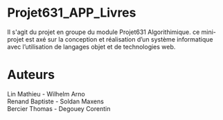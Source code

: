 # Projet631_APP_Livres
Il s'agit du projet en groupe du module Projet631 Algorithimique. ce mini-projet est axé sur la conception et réalisation d’un système informatique avec l’utilisation de langages objet et de technologies web.

# Auteurs
Lin Mathieu - Wilhelm Arno 							
Renand Baptiste - Soldan Maxens							 
Bercier Thomas - Degouey Corentin
